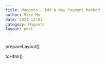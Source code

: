```yaml
---
title: Magento - Add A New Payment Method
author: Mike Mo
date: 2021-12-03
category: Magento
layout: post
---
```


### 

prepareLayout()

toHtml()